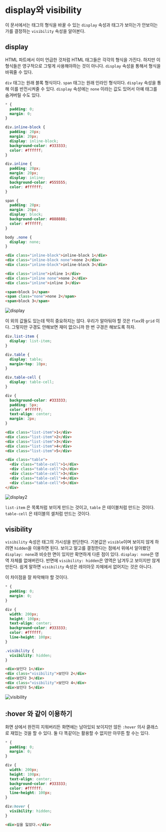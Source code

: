 # display와 visibility
이 문서에서는 태그의 형식을 바꿀 수 있는 `display` 속성과 태그가 보이는가 안보이는가를 결정하는 `visibility` 속성을 알아본다.

## display
HTML 파트에서 이미 언급한 것처럼 HTML 태그들은 각각의 형식을 가진다. 하지만 이 형식들은 영구적으로 그렇게 사용해야하는 것이 아니다. `display` 속성을 통해서 형식을 바꿔줄 수 있다.

`div` 태그는 원래 블록 형식이다. `span` 태그는 원래 인라인 형식이다. `display` 속성을 통해 이를 반전시켜줄 수 있다. `display` 속성에는 `none` 이라는 값도 있어서 아예 태그를 숨겨버릴 수도 있다.

```css
* {
  padding: 0;
  margin: 0;
}

div.inline-block {
  padding: 20px;
  margin: 20px;
  display: inline-block;
  background-color: #333333;
  color: #ffffff;
}

div.inline {
  padding: 20px;
  margin: 20px;
  display: inline;
  background-color: #555555;
  color: #ffffff;
}

span {
  padding: 20px;
  margin: 20px;
  display: block;
  background-color: #888888;
  color: #ffffff;
}

body .none {
  display: none;
}
```

```html
<div class="inline-block">inline-block 1</div>
<div class="inline-block none">none 2</div>
<div class="inline-block">inline-block 3</div>

<div class="inline">inline 1</div>
<div class="inline none">none 2</div>
<div class="inline">inline 3</div>

<span>block 1</span>
<span class="none">none 2</span>
<span>block 3</span>
```

![display](https://drive.google.com/uc?export=view&id=1f630LBzfJxPfh7DTsFH0B2V-Wpw7MhJN)

이 외의 값들도 있는데 딱히 중요하지는 않다. 우리가 알아둬야 할 것은 `flex`와 `grid` 이다. 그렇지만 구경도 안해보면 재미 없으니까 한 번 구경은 해보도록 하자.

```css
div.list-item {
  display: list-item;
}

div.table {
  display: table;
  margin-top: 10px;
}

div.table-cell {
  display: table-cell;
}

div {
  background-color: #333333;
  padding: 5px;
  color: #ffffff;
  text-align: center;
  margin: 2px;
}
```

```html
<div class="list-item">1</div>
<div class="list-item">2</div>
<div class="list-item">3</div>
<div class="list-item">4</div>
<div class="list-item">5</div>

<div class="table">
  <div class="table-cell">1</div>
  <div class="table-cell">2</div>
  <div class="table-cell">3</div>
  <div class="table-cell">4</div>
  <div class="table-cell">5</div>
</div>
```

![display2](https://drive.google.com/uc?export=view&id=1ecGH0hZKl0PKSk_00c--bsbd271BPoe8)

`list-item` 은 목록처럼 보이게 만드는 것이고, `table` 은 테이블처럼 만드는 것이다. `table-cell` 은 테이블의 셀처럼 만드는 것이다.

## visibility
`visibility` 속성은 태그의 가시성을 판단한다. 기본값은 `visible`이며 보이지 않게 하려면 `hidden`을 이용하면 된다. 보이고 말고를 결정한다는 점에서 위에서 알아봤던 `display: none`과 비슷한 면이 있지만 확연하게 다른 점이 있다. `display: none`은 영역 자체를 없애버린다. 반면에 `visibility: hidden`은 영역은 남겨두고 보이지만 않게 만든다. 쉽게 말하면 `visibility` 속성은 레이아웃 자체에서 없어지는 것은 아니다.

이 차이점을 잘 파악해야 할 것이다.

```css
* {
  padding: 0;
  margin: 0;
}

div {
  width: 200px;
  height: 100px;
  text-align: center;
  background-color: #333333;
  color: #ffffff;
  line-height: 100px;
}

.visibility {
  visibility: hidden;
}
```

```html
<div>보인다 1</div>
<div class="visibility">보인다 2</div>
<div>보인다 3</div>
<div class="visibility">보인다 4</div>
<div>보인다 5</div>
```

![visibility](https://drive.google.com/uc?export=view&id=1zTRLhLoLB_bD5n4lvheCY-hVwOh3t5gq)

## :hover 와 같이 이용하기
화면 상에서 완전히 지워버리든 화면에는 남아있되 보이지만 않든 `:hover` 의사 클래스로 재밌는 것을 할 수 있다. 둘 다 똑같이는 활용할 수 없지만 아무튼 할 수는 있다.

```css
* {
  padding: 0;
  margin: 0;
}

div {
  width: 200px;
  height: 100px;
  text-align: center;
  background-color: #333333;
  color: #ffffff;
  line-height: 100px;
}

div:hover {
  visibility: hidden;
}
```

```html
<div>길을 잃었다.</div>
```